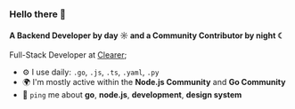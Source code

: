 ### Hello there 👋

#### A Backend Developer by day ☼ and a Community Contributor by night ☾

Full-Stack Developer at [Clearer](https://www.clearer.io/);<br>

- ⚙️ I use daily: `.go`, `.js`, `.ts`, `.yaml`, `.py`
- 🌍 I'm mostly active within the **Node.js Community** and **Go Community**
- 💬 `ping` me about **go**, **node.js**, **development**, **design system**
